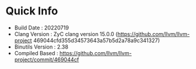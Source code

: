 # Quick Info
* Build Date : 20220719
* Clang Version : ZyC clang version 15.0.0 (https://github.com/llvm/llvm-project 469044cfd355d34573643a57b5d2a78a9c341327)
* Binutils Version : 2.38
* Compiled Based : https://github.com/llvm/llvm-project/commit/469044cf


